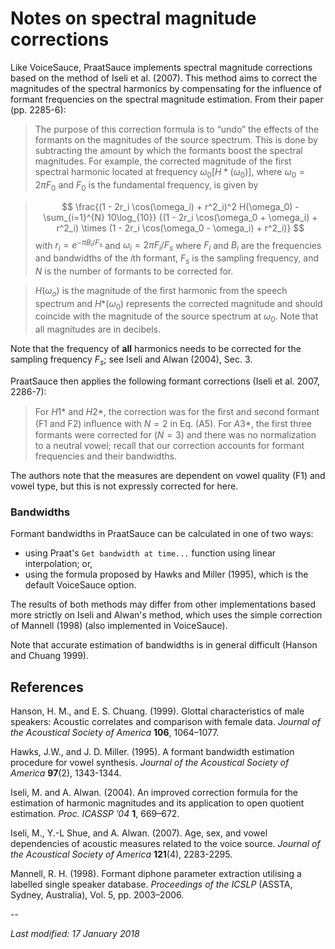 # Notes on spectral magnitude corrections

Like VoiceSauce, PraatSauce implements spectral magnitude corrections based on the method of Iseli et al. (2007). This method aims to correct the magnitudes of the spectral harmonics by compensating for the influence of formant frequencies on the spectral magnitude estimation. From their paper (pp. 2285-6):

> The purpose of this correction formula is to “undo” the effects of
the formants on the magnitudes of the source spectrum. This is done 
by subtracting the amount by which the formants boost the spectral 
magnitudes. For example, the corrected magnitude of the first spectral
harmonic located at frequency $\omega_0 [H*(\omega_0)]$, where 
$\omega_0 = 2\pi F_0$ and $F_0$ is the fundamental frequency, is given by

> $$ \frac{(1 - 2r_i \cos(\omega_i) + r^2_i)^2
H(\omega_0) - \sum_{i=1}^{N} 10\log_{10}}
{(1 - 2r_i \cos(\omega_0 + \omega_i) + r^2_i) \times (1 - 2r_i \cos(\omega_0 - \omega_i) + r^2_i)}
$$
> with $r_i = e^{-\pi B_i/F_s}$ and $\omega_i = 2\pi F_i/F_s$ where $F_i$ and $B_i$ are the frequencies and bandwidths of the $i$th formant, $F_s$ is the sampling frequency, and $N$ is the number of formants to be corrected for. 

> $H(\omega_o)$ is the magnitude of the first harmonic from the speech
spectrum and $H\text{*}(\omega_0)$ represents the corrected magnitude and should coincide with the magnitude of the source spectrum at $\omega_0$. Note that all magnitudes are in decibels.

Note that the frequency of **all** harmonics needs to be corrected for the sampling frequency $F_s$; see Iseli and Alwan (2004), Sec. 3.

PraatSauce then applies the following formant corrections (Iseli et al. 2007, 2286-7):

> For $H1\text{*}$ and $H2\text{*}$, the correction was for the ﬁrst and second formant (F1 and F2) inﬂuence with $N=2$ in Eq. (A5). For $A3\text{*}$, the first three formants were corrected for ($N=3$) and there was no normalization to a neutral vowel; recall that our correction accounts for formant frequencies and their bandwidths.

The authors note that the measures are dependent on vowel quality (F1) and vowel type, but this is not expressly corrected for here.

### Bandwidths

Formant bandwidths in PraatSauce can be calculated in one of two ways:

- using Praat's `Get bandwidth at time...` function using linear interpolation; or,
- using the formula proposed by Hawks and Miller (1995), which is the default VoiceSauce option.

The results of both methods may differ from other implementations based more strictly on Iseli and Alwan's method, which uses the simple correction of Mannell (1998) (also implemented in VoiceSauce).

Note that accurate estimation of bandwidths is in general difficult (Hanson and Chuang 1999).

## References

Hanson, H. M., and E. S. Chuang. (1999). Glottal characteristics of male speakers: Acoustic correlates and comparison with female data.   *Journal of the Acoustical Society of America* **106**, 1064–1077.

Hawks, J.W., and J. D. Miller. (1995). A formant bandwidth 
estimation procedure for vowel synthesis. *Journal of the Acoustical Society of America* **97**(2), 1343-1344.

Iseli, M. and A. Alwan. (2004). An improved correction formula for the estimation of harmonic magnitudes and its application to open quotient estimation. *Proc. ICASSP ’04* **1**, 669–672.

Iseli, M., Y.-L Shue, and A. Alwan. (2007). Age, sex, and vowel 
  dependencies of acoustic measures related to the voice source.
  *Journal of the Acoustical Society of America* **121**(4), 2283-2295.

Mannell, R. H. (1998). Formant diphone parameter extraction utilising a labelled single speaker database. *Proceedings of the ICSLP* (ASSTA, Sydney, Australia), Vol. 5, pp. 2003–2006.

--

*Last modified: 17 January 2018*